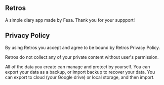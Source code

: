 ## Retros
A simple diary app made by Fesa. Thank you for your suppport!

## Privacy Policy
By using Retros you accept and agree to be bound by Retros Privacy Policy.

Retros do not collect any of your private content without user's permission.

All of the data you create can manage and protect by yourself. You can export your data as a backup, or import backup to recover your data.
You can export to cloud (your Google drive) or local storage, and then import.
